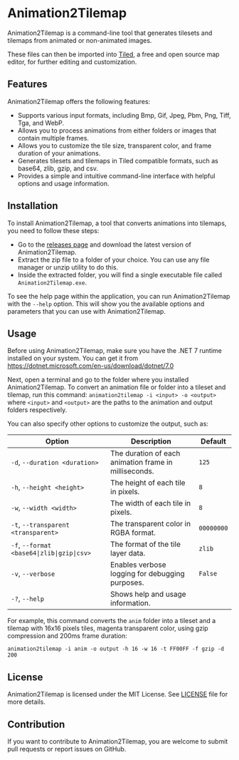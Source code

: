 # Animation2Tilemap

Animation2Tilemap is a command-line tool that generates tilesets and tilemaps from animated or non-animated images.

These files can then be imported into [Tiled](https://www.mapeditor.org), a free and open source map editor, for further editing and customization.

## Features

Animation2Tilemap offers the following features:

- Supports various input formats, including Bmp, Gif, Jpeg, Pbm, Png, Tiff, Tga, and WebP.
- Allows you to process animations from either folders or images that contain multiple frames.
- Allows you to customize the tile size, transparent color, and frame duration of your animations.
- Generates tilesets and tilemaps in Tiled compatible formats, such as base64, zlib, gzip, and csv.
- Provides a simple and intuitive command-line interface with helpful options and usage information.

## Installation

To install Animation2Tilemap, a tool that converts animations into tilemaps, you need to follow these steps:

- Go to the [releases page](https://github.com/Animation2Tilemap/Animation2Tilemap/releases) and download the latest version of Animation2Tilemap.
- Extract the zip file to a folder of your choice. You can use any file manager or unzip utility to do this.
- Inside the extracted folder, you will find a single executable file called `Animation2Tilemap.exe`. 

To see the help page within the application, you can run Animation2Tilemap with the `--help` option. This will show you the available options and parameters that you can use with Animation2Tilemap.

## Usage

Before using Animation2Tilemap, make sure you have the .NET 7 runtime installed on your system. You can get it from https://dotnet.microsoft.com/en-us/download/dotnet/7.0

Next, open a terminal and go to the folder where you installed Animation2Tilemap. To convert an animation file or folder into a tileset and tilemap, run this command: `animation2tilemap -i <input> -o <output>` where `<input>` and `<output>` are the paths to the animation and output folders respectively.

You can also specify other options to customize the output, such as:

| Option | Description | Default |
| --- | --- | --- |
| `-d`, `--duration <duration>` | The duration of each animation frame in milliseconds. | `125` |
| `-h`, `--height <height>` | The height of each tile in pixels. | `8` |
| `-w`, `--width <width>` | The width of each tile in pixels. | `8` |
| `-t`, `--transparent <transparent>` | The transparent color in RGBA format. | `00000000` |
| `-f`, `--format <base64\|zlib\|gzip\|csv>` | The format of the tile layer data. | `zlib` |
| `-v`, `--verbose` | Enables verbose logging for debugging purposes. | `False` |
| `-?`, `--help` | Shows help and usage information. |  |

For example, this command converts the `anim` folder into a tileset and a tilemap with 16x16 pixels tiles, magenta transparent color, using gzip compression and 200ms frame duration:

`animation2tilemap -i anim -o output -h 16 -w 16 -t FF00FF -f gzip -d 200`

## License

Animation2Tilemap is licensed under the MIT License. See [LICENSE](LICENSE) file for more details.

## Contribution

If you want to contribute to Animation2Tilemap, you are welcome to submit pull requests or report issues on GitHub.
